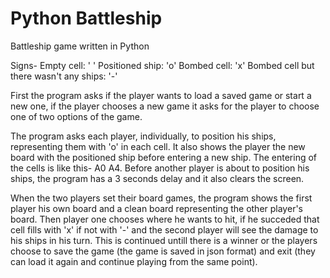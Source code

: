 # Python Battleship
Battleship game written in Python

Signs-
Empty cell: ' '
Positioned ship: 'o'
Bombed cell: 'x'
Bombed cell but there wasn't any ships: '-'

First the program asks if the player wants to load a saved game or start a new one,
if the player chooses a new game it asks for the player to choose one of two options of the game.

The program asks each player, individually, to position his ships, representing them with 'o' in each cell.
It also shows the player the new board with the positioned ship before entering a new ship.
The entering of the cells is like this- A0 A4.
Before another player is about to position his ships, the program has a 3 seconds delay and it also clears the screen.

When the two players set their board games, the program shows the first player his own board and a clean board representing the other player's board. Then player one chooses where he wants to hit, if he succeded that cell fills with 'x' if not with '-' and the second player will see the damage to his ships in his turn.
This is continued untill there is a winner or the players choose  to save the game (the game is saved in json format) and exit (they can load it again and continue playing from the same point).

